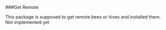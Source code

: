 ###Get Remote

This package is supposed to get remote bees or hives and installed them.
Not implemented yet
